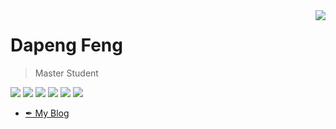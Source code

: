 <!-- ### Hi there 👋 -->

<!--
**DapengFeng/DapengFeng** is a ✨ _special_ ✨ repository because its `README.md` (this file) appears on your GitHub profile.

Here are some ideas to get you started:

- 🔭 I’m currently working on ...
- 🌱 I’m currently learning ...
- 👯 I’m looking to collaborate on ...
- 🤔 I’m looking for help with ...
- 💬 Ask me about ...
- 📫 How to reach me: ...
- 😄 Pronouns: ...
- ⚡ Fun fact: ...
-->
<a href="#">
<img align="right" src="https://github-readme-stats.vercel.app/api?username=DapengFeng&show_icons=true&theme=synthwave">
</a>

# Dapeng Feng

> Master Student

![](https://img.shields.io/badge/-Pytorch-ee4c2c?style=flat-square&logo=Pytorch&logoColor=000)
![](https://img.shields.io/badge/-Matlab-239120?style=flat-square&logo=Matlab&logoColor=fff)
![](https://img.shields.io/badge/-CMake-064F8C?style=flat-square&logo=CMake&logoColor=fff)
![](https://img.shields.io/badge/-VSCode-e34f26?style=flat-square&logo=Visual%20Studio%20Code&logoColor=fff)
![](https://img.shields.io/badge/-C%2B%2B-00599C?style=flat-square&logo=C%%2B%2B&logoColor=fff)
![](https://img.shields.io/badge/-Latex-008080?style=flat-square&logo=Latex&logoColor=fff)


- [✒ My Blog](https://dapengfeng.github.io)
